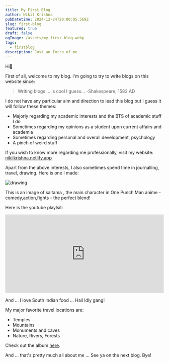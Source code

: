 ```yaml
---
title: My First Blog
author: Nikil Krishna
pubDatetime: 2024-12-24T20:00:05.569Z
slug: first-blog
featured: true
draft: false
ogImage: /assets/my-first-blog.webp
tags:
  - firstblog
description: Just an Intro of me
---
```


Hi👋

First of all, welcome to my blog. I'm going to try to write blogs on this website since:

> Writing blogs … is cool I guess…
>-Shakespeare, 1582 AD

I do not have any particular aim and direction to lead this blog but I guess it will follow these themes:

* Majorly regarding my academic interests and the BTS of academic stuff I do
* Sometimes regarding my opinions as a student upon current affairs and academia
* Sometimes regarding personal and overall development, psychology
* A pinch of weird stuff

If you wish to know more regarding me professionally, visit my website: [nikilkrishna.netlify.app](https://nikilkrishna.netlify.app)

Apart from the above interests, I also sometimes spend time in journalling, travel, drawing. Here is one I made:

![drawing](/assets/draw.jpg)

This is an image of saitama , the main character in One Punch Man anime - comedy,action,fights - the perfect blend!

Here is the youtube playlsit:

<iframe width="100%" height="250" src="https://www.youtube.com/embed/videoseries?si=swxblNFCnz8yJedC&amp;list=PLwLSw1_eDZl2XdtLhB9NG2Ch050jWFm9G" title="YouTube video player" frameborder="0" allow="accelerometer; autoplay; clipboard-write; encrypted-media; gyroscope; picture-in-picture; web-share" referrerpolicy="strict-origin-when-cross-origin" allowfullscreen></iframe>

And ... I love South Indian food ... Hail Idly gang!

My major favorite travel locations are:

* Temples
* Mountains
* Monuments and caves
* Nature, Rivers, Forests

Check out the album [here](https://photos.app.goo.gl/mL84E697XLNfxCHd7).

And ... that's pretty much all about me ... See ya on the next blog. Bye!
